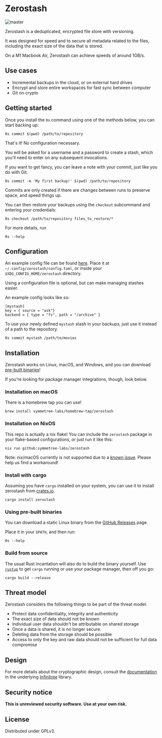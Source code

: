 # Zerostash

![master](https://github.com/rsdy/zerostash/workflows/Rust/badge.svg?branch=master)

Zerostash is a deduplicated, encrypted file store with versioning.

It was designed for speed and to secure all metadata related to the
files, including the exact size of the data that is stored.

On a M1 Macbook Air, Zerostash can achieve speeds of around 1GB/s.

## Use cases

 * Incremental backups in the cloud, or on external hard drives
 * Encrypt and store entire workspaces for fast sync between computer
 * Git on crypto

## Getting started

Once you install the `0s` command using one of the methods below, you
can start backing up:

    0s commit $(pwd) /path/to/repository
	
That's it! No configuration necessary.

You will be asked for a username and a password to create a stash,
which you'll need to enter on any subsequent invocations.

If you want to get fancy, you can leave a note with your commit, just
like you do with Git.

    0s commit -m 'My first backup!' $(pwd) /path/to/repository

Commits are only created if there are changes between runs to preserve
space, and speed things up.

You can then restore your backups using the `checkout` subcommand and
entering your credentials:

	0s checkout /path/to/repository files_to_restore/*

For more details, run

    0s --help

## Configuration

An example config file can be found [here](./config.toml.example).
Place it at `~/.config/zerostash/config.toml`, or inside your
`$XDG_CONFIG_HOME/zerostash` directory.

Using a configuration file is optional, but can make managing stashes easier.

An example config looks like so:

    [mystash]
    key = { source = "ask"}
    backend = { type = "fs", path = "/archive" }

To use your newly defined `mystash` stash in your backups, just use it
instead of a path to the repository.

	0s commit mystash /path/to/movies

## Installation

Zerostash works on Linux, macOS, and Windows, and you can download
[pre-built binaries](https://github.com/rsdy/zerostash/releases)!

If you're looking for package manager integrations, though, look below.

### Installation on macOS

There is a homebrew tap you can use!

    brew install symmetree-labs/homebrew-tap/zerostash
	
### Installation on NixOS

This repo is actually a nix flake! You can include the `zerostash`
package in your flake-based configurations, or just run it like this:

	nix run github:symmetree-labs/zerostash
	
Note: nix/macOS currently is not supported due to a [known
issue](https://github.com/NixOS/nixpkgs/issues/86299). Please help us find a workaround!

### Install with cargo

Assuming you have `cargo` installed on your system, you can use it to install zerostash from [crates.io](https://crates.io).

    cargo install zerostash

### Using pre-built binaries

You can download a static Linux binary from the [GitHub
Releases](https://github.com/rsdy/zerostash/releases) page.

Place it in your `$PATH`, and then run:

    0s --help

### Build from source

The usual Rust incantation will also do to build the binary
yourself. Use [`rustup`](https://rustup.rs/) to get `cargo` running or
use your package manager, then off you go:

    cargo build --release

## Threat model

Zerostash considers the following things to be part of the threat model:

 * Protect data confidentiality, integrity and authenticity
 * The exact size of data should not be known
 * Individual user data shouldn't be attributable on shared storage
 * Once a data is shared, it is no longer secure.
 * Deleting data from the storage should be possible
 * Access to only the key and raw data should not be sufficient for
   full data compromise

## Design

For more details about the cryptographic design, consult the
[documentation](https://github.com/symmetree-labs/infinitree/blob/main/DESIGN.md)
in the underlying
[Infinitree](https://github.com/symmetree-labs/infinitree) library.

## Security notice

**This is unreviewed security software. Use at your own risk.**

## License

Distributed under GPLv3.
